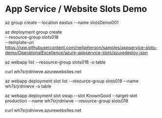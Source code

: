 # App Service / Website Slots Demo

az group create --location eastus --name slotsDemo001

az deployment group create \
    --resource-group slots018 \
    --template-uri https://raw.githubusercontent.com/neilpeterson/samples/appservice-slots-demo/OperationalExcellence/azure-appservice-slots/azuredeploy.json

az webapp list --resource-group slots018 -o table

curl wh7srjrdniwve.azurewebsites.net

az webapp deployment slot list --resource-group slots018 --name wh7srjrdniwve -o table

az webapp deployment slot swap --slot KnownGood --target-slot production --name wh7srjrdniwve --resource-group slots018

curl wh7srjrdniwve.azurewebsites.net

